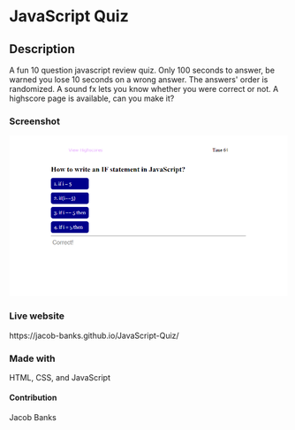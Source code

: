 <h1>JavaScript Quiz</h1>
 
<h2>Description</h2>
 
<p> A fun 10 question javascript review quiz. Only 100 seconds to answer, be warned you lose 10 seconds on a wrong answer. The answers' order is randomized. A sound fx lets you know whether you were correct or not.   A highscore page is available, can you make it?</p>
 
<h3>Screenshot</h3>

![screenshot](/assets/screenshot.png)

<h3>Live website </h3>
https://jacob-banks.github.io/JavaScript-Quiz/

<h3>Made with</h3>
<p>HTML, CSS, and JavaScript </p>
 
<h4>Contribution</h4>
Jacob Banks
